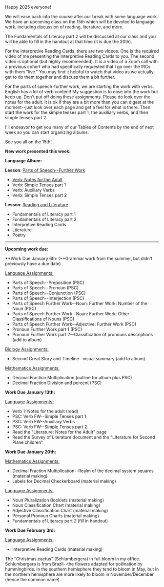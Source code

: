 
Happy 2025 everyone!  

We will ease back into the course after our break with some language work. We have an upcoming class on the 15th which will be devoted to language work, including discussion of reading, literature, and more.

The Fundamentals of Literacy part 2 will be discussed at our class and you will be able to fill in the handout at that time (it is due the 20th).

For the Interpretive Reading Cards, there are two videos. One is the required video of me presenting the Interpretive Reading Cards to you. The second video is optional (but highly recommended). It is a video of a Zoom call with a previous cohort who had specifically requested that I go over the IRCs with them "live." You may find it helpful to watch that video as we actually get to do them together and discuss them a bit further.

For the parts of speech-further work, we are starting the work with verbs. English has a lot of verb content! My suggestion is to ease into the work but keep up. Don't put off doing these assignments. Please do look over the notes for the adult. It is ok if they are a bit more than you can digest at the moment--just look over each page and get a feel for what is there. Then start the work for the simple tenses part 1, the auxiliary verbs, and then simple tenses part 2.

I'll endeavor to get you many of our Tables of Contents by the end of next week so you can start organizing albums.

See you all on the 15th!

**New work presented this week:**

**Language Album:**

**Lesson**: [Parts of Speech--Further Work](https://montessorinorthwest.populiweb.com/router/courseofferings/10738323/lessons/12679998/show)

- [Verb: Notes for the Adult](https://montessorinorthwest.populiweb.com/router/courseofferings/10738323/lessons/12679998/pages/13277911/show)
- Verb: Simple Tenses part 1
- Verb: Auxiliary Verbs
- Verb: Simple Tenses part 2

**Lesson**: [Reading and Literature](https://montessorinorthwest.populiweb.com/router/courseofferings/10738323/lessons/12679994/show)

- Fundamentals of Literacy part 1
- Fundamentals of Literacy part 2
- Interpretive Reading Cards
- Literature
- Poetry

__________________________________________________

**Upcoming work due:**

**Work Due January 6th: (**Grammar work from the summer, but didn't previously have a due date)

[Language Assignments:](https://montessorinorthwest.populiweb.com/router/courseofferings/10738323/assignments/index)

- Parts of Speech--Preposition (PSC)
- Parts of Speech--Pronoun (PSC)
- Parts of Speech--Conjunction (PSC)
- Parts of Speech--Interjection (PSC)
- Parts of Speech Further Work--Noun: Further Work: Number of the Noun (PSC)
- Parts of Speech Further Work--Noun: Further Work: Other Classifications of Nouns (PSC)
- Parts of Speech Further Work--Adjective: Further Work (PSC)
- Pronoun Further Work part 1 (PSC)
- Pronoun Further Work part 2--Classification of pronouns descriptions (add to album)

[Biology Assignments:](https://montessorinorthwest.populiweb.com/router/courseofferings/10738319/assignments/index)

- Second Great Story and Timeline--visual summary (add to album)

[Mathematics Assignments:](https://montessorinorthwest.populiweb.com/router/courseofferings/10738324/assignments/index)

- Decimal Fraction Multiplication (outline for album plus PSC)
- Decimal Fraction Division and percent (PSC)

**Work Due January 13th:**

[Language](https://montessorinorthwest.populiweb.com/router/courseofferings/10738323/assignments/index) **[](https://montessorinorthwest.populiweb.com/router/courseofferings/10738323/assignments/index)**[Assignments](https://montessorinorthwest.populiweb.com/router/courseofferings/10738323/assignments/index)**[:](https://montessorinorthwest.populiweb.com/router/courseofferings/10738323/assignments/index)**

- Verb 1: Notes for the adult (read)
- PSC: Verb FW--Simple Tenses part 1
- PSC: Verb FW--Auxiliary Verbs
- PSC: Verb FW--Simple Tenses part 2
- Read the "Literature: Notes for the Adult" page
- Read the Survey of Literature document and the "Literature for Second Plane children"

**Work Due January 20th:**

[Mathematics Assignments:](https://montessorinorthwest.populiweb.com/router/courseofferings/10738324/assignments/index)

- Decimal Fraction Multiplication--Realm of the decimal system squares (material making)
- Labels for Decimal Checkerboard (material making)

[Language Assignments:](https://montessorinorthwest.populiweb.com/router/courseofferings/10738323/assignments/index)

- Noun Pluralization Booklets (material making)
- Noun Classification Chart (material making)
- Adjective Classification Chart (material making)
- Personal Pronoun Charts (material making)
- Fundamentals of Literacy part 2 (fill in handout)

**Work Due February 3rd:**

[Language Assignments:](https://montessorinorthwest.populiweb.com/router/courseofferings/10738323/assignments/index)

- Interpretive Reading Cards (material making)

The "Christmas cactus" (Schlumbergera) in full bloom in my office. Schlumbergera is from Brazil--the flowers adapted for pollination by hummingbirds. In the southern hemisphere they tend to bloom in May, but in the northern hemisphere are more likely to bloom in November/December (hence the common name).